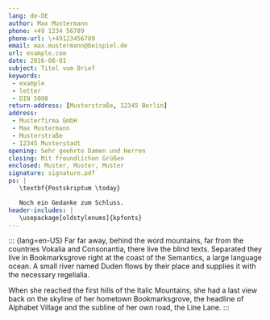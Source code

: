 ```yaml
---
lang: de-DE
author: Max Mustermann
phone: +49 1234 56789
phone-url: \+49123456789
email: max.mustermann@beispiel.de
url: example.com
date: 2016-08-01
subject: Titel vom Brief
keywords:
 - example
 - letter
 - DIN 5008
return-address: [Musterstraße, 12345 Berlin]
address:
 - Musterfirma GmbH
 - Max Mustermann
 - Musterstraße
 - 12345 Musterstadt
opening: Sehr geehrte Damen und Herren
closing: Mit freundlichen Grüßen
enclosed: Muster, Muster, Muster
signature: signature.pdf
ps: |
   \textbf{Postskriptum \today}

   Noch ein Gedanke zum Schluss.
header-includes: |
   \usepackage[oldstylenums]{kpfonts}
---
```

::: {lang=en-US}
Far far away, behind the word mountains, far from the countries
Vokalia and Consonantia, there live the blind texts. Separated
they live in Bookmarksgrove right at the coast of the Semantics,
a large language ocean. A small river named Duden flows by their
place and supplies it with the necessary regelialia. 

When she reached the first hills of the Italic Mountains, she
had a last view back on the skyline of her hometown Bookmarksgrove,
the headline of Alphabet Village and the subline of her own road,
the Line Lane.
:::
